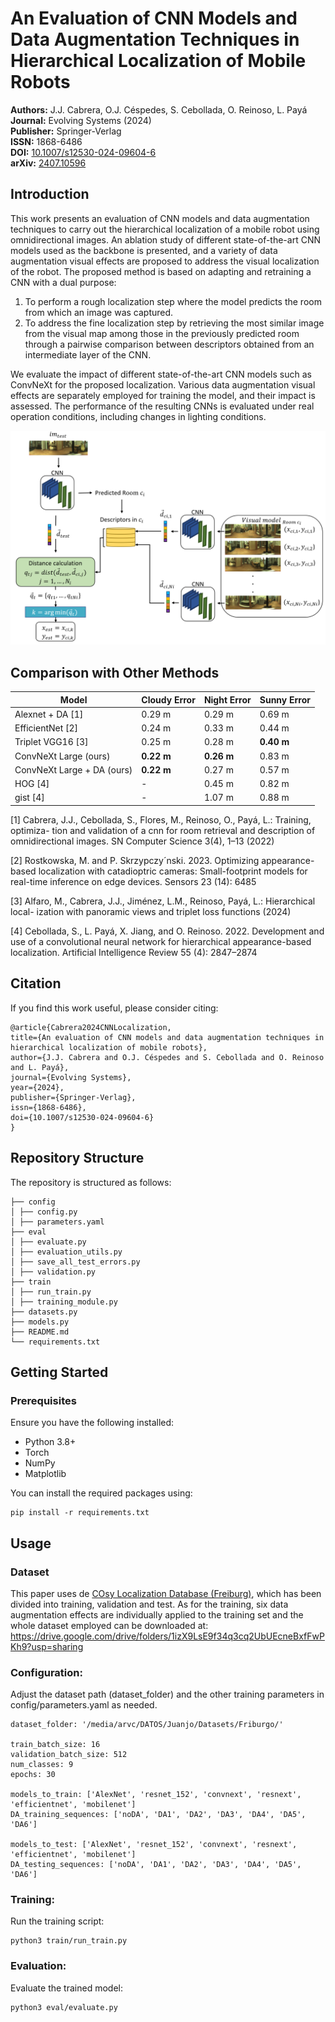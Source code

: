 # An Evaluation of CNN Models and Data Augmentation Techniques in Hierarchical Localization of Mobile Robots

**Authors:** J.J. Cabrera, O.J. Céspedes, S. Cebollada, O. Reinoso, L. Payá  
**Journal:** Evolving Systems (2024)  
**Publisher:** Springer-Verlag  
**ISSN:** 1868-6486  
**DOI:** [10.1007/s12530-024-09604-6](https://doi.org/10.1007/s12530-024-09604-6)  
**arXiv:** [2407.10596](https://arxiv.org/abs/2407.10596)

## Introduction

This work presents an evaluation of CNN models and data augmentation techniques to carry out the hierarchical localization of a mobile robot using omnidirectional images. An ablation study of different state-of-the-art CNN models used as the backbone is presented, and a variety of data augmentation visual effects are proposed to address the visual localization of the robot. The proposed method is based on adapting and retraining a CNN with a dual purpose: 
1. To perform a rough localization step where the model predicts the room from which an image was captured.
2. To address the fine localization step by retrieving the most similar image from the visual map among those in the previously predicted room through a pairwise comparison between descriptors obtained from an intermediate layer of the CNN.

We evaluate the impact of different state-of-the-art CNN models such as ConvNeXt for the proposed localization. Various data augmentation visual effects are separately employed for training the model, and their impact is assessed. The performance of the resulting CNNs is evaluated under real operation conditions, including changes in lighting conditions.

![Example Image](media/Hierarchical_Localization.PNG)



## Comparison with Other Methods

| Model                             | Cloudy Error | Night Error | Sunny Error |
|-----------------------------------|--------------|-------------|-------------|
| Alexnet + DA [1] | 0.29 m       | 0.29 m      | 0.69 m      |
| EfficientNet [2] | 0.24 m       | 0.33 m      | 0.44 m      |
| Triplet VGG16 [3]    | 0.25 m       | 0.28 m      | **0.40 m**  |
| ConvNeXt Large (ours)             | **0.22 m**   | **0.26 m**  | 0.83 m      |
| ConvNeXt Large + DA (ours)        | **0.22 m**   | 0.27 m      | 0.57 m      |
| HOG [4]           | -            | 0.45 m      | 0.82 m      |
| gist [4]          | -            | 1.07 m      | 0.88 m      |


[1] Cabrera, J.J., Cebollada, S., Flores, M., Reinoso, O., Payá, L.: Training, optimiza-
tion and validation of a cnn for room retrieval and description of omnidirectional
images. SN Computer Science 3(4), 1–13 (2022)

[2] Rostkowska, M. and P. Skrzypczy´nski. 2023. Optimizing appearance-based
localization with catadioptric cameras: Small-footprint models for real-time
inference on edge devices. Sensors 23 (14): 6485 

[3] Alfaro, M., Cabrera, J.J., Jiménez, L.M., Reinoso, Payá, L.: Hierarchical local-
ization with panoramic views and triplet loss functions (2024)

[4] Cebollada, S., L. Payá, X. Jiang, and O. Reinoso. 2022. Development and
use of a convolutional neural network for hierarchical appearance-based
localization. Artificial Intelligence Review 55 (4): 2847–2874 

## Citation
If you find this work useful, please consider citing:

    @article{Cabrera2024CNNLocalization,
    title={An evaluation of CNN models and data augmentation techniques in hierarchical localization of mobile robots},
    author={J.J. Cabrera and O.J. Céspedes and S. Cebollada and O. Reinoso and L. Payá},
    journal={Evolving Systems},
    year={2024},
    publisher={Springer-Verlag},
    issn={1868-6486},
    doi={10.1007/s12530-024-09604-6}
    }



## Repository Structure

The repository is structured as follows:

    ├── config
    │ ├── config.py
    │ ├── parameters.yaml
    ├── eval
    │ ├── evaluate.py
    │ ├── evaluation_utils.py
    │ ├── save_all_test_errors.py
    │ ├── validation.py
    ├── train
    │ ├── run_train.py
    │ ├── training_module.py
    ├── datasets.py 
    ├── models.py
    ├── README.md
    └── requirements.txt

## Getting Started

### Prerequisites

Ensure you have the following installed:
- Python 3.8+
- Torch
- NumPy
- Matplotlib

You can install the required packages using:

    pip install -r requirements.txt

## Usage

### Dataset

This paper uses de [COsy Localization Database (Freiburg)](https://www.cas.kth.se/COLD/cold-freiburg.html), which has been divided into training, validation and test. As for the training, six data augmentation effects are individually applied to the training set and the whole dataset employed can be downloaded at: https://drive.google.com/drive/folders/1izX9LsE9f34q3cq2UbUEcneBxfFwPKh9?usp=sharing


### Configuration:
Adjust the dataset path (dataset_folder) and the other training parameters in config/parameters.yaml as needed.
    
    dataset_folder: '/media/arvc/DATOS/Juanjo/Datasets/Friburgo/'
    
    train_batch_size: 16
    validation_batch_size: 512
    num_classes: 9
    epochs: 30
    
    models_to_train: ['AlexNet', 'resnet_152', 'convnext', 'resnext', 'efficientnet', 'mobilenet']
    DA_training_sequences: ['noDA', 'DA1', 'DA2', 'DA3', 'DA4', 'DA5', 'DA6']
    
    models_to_test: ['AlexNet', 'resnet_152', 'convnext', 'resnext', 'efficientnet', 'mobilenet']
    DA_testing_sequences: ['noDA', 'DA1', 'DA2', 'DA3', 'DA4', 'DA5', 'DA6']
    

### Training:
Run the training script:

    python3 train/run_train.py

### Evaluation:

Evaluate the trained model:

    python3 eval/evaluate.py 



